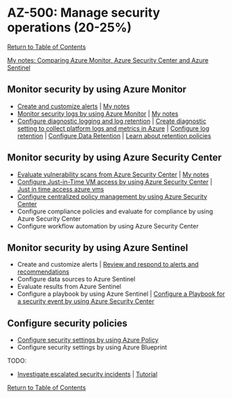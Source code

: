 # AZ-500: Manage security operations (20-25%)

[Return to Table of Contents](../README.md)

[My notes: Comparing Azure Monitor, Azure Security Center and Azure Sentinel](00-Comparing%20Azure%20Monitor,%20Azure%20Security%20Center%20and%20Azure%20Sentinel.md)

## Monitor security by using Azure Monitor

* [Create and customize alerts](https://docs.microsoft.com/en-us/azure/azure-monitor/alerts/alerts-log) | [My notes](10-Create%20and%20customize%20alerts.md)
* [Monitor security logs by using Azure Monitor](https://docs.microsoft.com/en-us/azure/azure-monitor/azure-management) | [My notes](11-Monitor%20security%20logs%20by%20using%20Azure%20Monitor.md)
* [Configure diagnostic logging and log retention](https://docs.microsoft.com/en-us/azure/azure-monitor/platform/platform-logs-overview) | [Create diagnostic setting to collect platform logs and metrics in Azure](https://docs.microsoft.com/en-us/azure/azure-monitor/platform/diagnostic-settings) | [Configure log retention](https://docs.microsoft.com/en-us/azure/azure-monitor/app/data-retention-privacy) | [Configure Data Retention](https://docs.microsoft.com/en-us/rest/api/storageservices/setting-a-storage-analytics-data-retention-policy) | [Learn about retention policies](https://docs.microsoft.com/en-us/microsoft-365/compliance/retention-policies?view=o365-worldwide)


## Monitor security by using Azure Security Center

* [Evaluate vulnerability scans from Azure Security Center](https://docs.microsoft.com/en-us/azure/security-center/security-center-alerts-overview) | [My notes](21-Evaluate%20vulnerability%20scans%20from%20Azure%20Security%20Center.md)
* [Configure Just-in-Time VM access by using Azure Security Center](https://docs.microsoft.com/en-us/azure/security-center/security-center-just-in-time) | [Just in time access azure vms](https://docs.microsoft.com/en-us/archive/blogs/mvpawardprogram/just-in-time-access-azure-vms)
* [Configure centralized policy management by using Azure Security Center](https://docs.microsoft.com/en-us/azure/security-center/tutorial-security-policy)
* Configure compliance policies and evaluate for compliance by using Azure Security Center
* Configure workflow automation by using Azure Security Center

## Monitor security by using Azure Sentinel

* Create and customize alerts | [Review and respond to alerts and recommendations](https://docs.microsoft.com/en-us/azure/security-center/security-center-managing-and-responding-alerts)
* Configure data sources to Azure Sentinel
* Evaluate results from Azure Sentinel
* Configure a playbook by using Azure Sentinel | [Configure a Playbook for a security event by using Azure Security Center](https://docs.microsoft.com/en-us/azure/security-center/security-center-playbooks)

## Configure security policies

* [Configure security settings by using Azure Policy](https://docs.microsoft.com/en-us/azure/governance/policy/tutorials/create-and-manage)
* Configure security settings by using Azure Blueprint

TODO:
* [Investigate escalated security incidents](https://docs.microsoft.com/en-us/azure/security-center/security-center-incident) | [Tutorial](https://docs.microsoft.com/en-us/azure/security-center/tutorial-security-incident)



[Return to Table of Contents](../README.md)